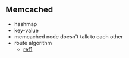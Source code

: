 ## Memcached
* hashmap
* key-value
* memcached node doesn't talk to each other
* route algorithm
  * [ref1](https://www.jianshu.com/p/72d3b6d017e3)
